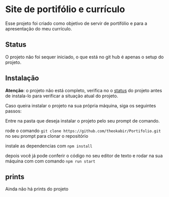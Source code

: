 # Site de portifólio e currículo

Esse projeto foi criado como objetivo de servir de portifólio e para a apresentação do meu currículo.

## Status

O projeto não foi sequer iniciado, o que está no git hub é apenas o setup do projeto.

## Instalação

 **Atenção**: o projeto não está completo, verifica no o [status](#status) do projeto antes de instala-lo para verificar a situação atual do projeto.

Caso queira instalar o projeto na sua própria máquina, siga os seguintes passos:

Entre na pasta que deseja instalar o projeto pelo seu prompt de comando.

rode o comando `git clone https://github.com/theokabir/Portifolio.git` no seu prompt para clonar o repositório

instale as dependencias com `npm install`

depois você já pode conferir o código no seu editor de texto e rodar na sua máquina com com comando `npm run start`

## prints

Ainda não há prints do projeto
